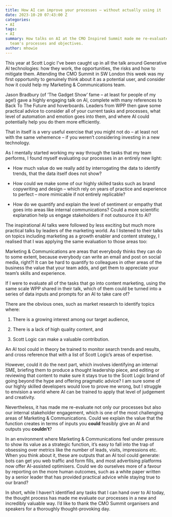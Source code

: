```yaml
---
title: How AI can improve your processes – without actually using it
date: 2023-10-20 07:43:00 Z
categories:
- AI
tags:
- AI
summary: How talks on AI at the CMO Inspired Summit made me re-evaluate a Marketing
  team's processes and objectives.
author: mhowie
---
```


This year at Scott Logic I’ve been caught up in all the talk around Generative AI technologies: how they work, the opportunities, the risks and how to mitigate them. Attending the CMO Summit in SW London this week was my first opportunity to genuinely think about it as a potential user, and consider how it could help my Marketing & Communications team.

Jason Bradbury (of ‘The Gadget Show’ fame – at least for people of my age!) gave a highly engaging talk on AI, complete with many references to Back To The Future and hoverboards. Leaders from WPP then gave some practical advice to consider all of your current tasks and processes, what level of automation and emotion goes into them, and where AI could potentially help you do them more efficiently.

That in itself is a very useful exercise that you might not do – at least not with the same vehemence – if you weren’t considering investing in a new technology.

As I mentally started working my way through the tasks that my team performs, I found myself evaluating our processes in an entirely new light:

* How much value do we really add by interrogating the data to identify trends, that the data itself does not show?

* How could we make some of our highly skilled tasks such as brand copywriting and design – which rely on years of practice and experience to perfect – more mimicable if not entirely replicable?

* How do we quantify and explain the level of sentiment or empathy that goes into areas like internal communications? Could a more scientific explanation help us engage stakeholders if not outsource it to AI?

The inspirational AI talks were followed by less exciting but much more practical talks by leaders of the marketing world. As I listened to their talks on topics including marketing as a growth enabler and content strategy, I realised that I was applying the same evaluation to those areas too:

Marketing & Communications are areas that everybody thinks they can do to some extent, because everybody can write an email and post on social media, right?! It can be hard to quantify to colleagues in other areas of the business the value that your team adds, and get them to appreciate your team’s skills and experience.

If I were to evaluate all of the tasks that go into content marketing, using the same scale WPP shared in their talk, which of them could be turned into a series of data inputs and prompts for an AI to take care of?

There are the obvious ones, such as market research to identify topics where:

1. There is a growing interest among our target audience,

2. There is a lack of high quality content, and

3. Scott Logic can make a valuable contribution.

An AI tool could in theory be trained to monitor search trends and results, and cross reference that with a list of Scott Logic’s areas of expertise.

However, could it do the next part, which involves identifying an internal SME, briefing them to produce a thought leadership piece, and editing or reviewing that content to make sure it stays true to the Scott Logic brand of going beyond the hype and offering pragmatic advice? I am sure some of our highly skilled developers would love to prove me wrong, but I struggle to envision a world where AI can be trained to apply that level of judgement and creativity.

Nevertheless, it has made me re-evaluate not only our processes but also our internal stakeholder engagement, which is one of the most challenging areas of Marketing & Communications. Could we explain the value that the function creates in terms of inputs you **could** feasibly give an AI and outputs you **couldn’t**?

In an environment where Marketing & Communications feel under pressure to show its value as a strategic function, it’s easy to fall into the trap of obsessing over metrics like the number of leads, visits, impressions etc. When you think about it, these are outputs that an AI tool could generate: bots can get you web traffic and form fills, and most advertising platforms now offer AI-assisted optimisers. Could we do ourselves more of a favour by reporting on the more human outcomes, such as a white paper written by a senior leader that has provided practical advice while staying true to our brand?

In short, while I haven’t identified any tasks that I can hand over to AI today, the thought process has made me evaluate our processes in a new and incredibly valuable way. I’d like to thank the CMO Summit organisers and speakers for a thoroughly thought-provoking day.